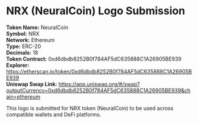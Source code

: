 
# NRX (NeuralCoin) Logo Submission

**Token Name:** NeuralCoin  
**Symbol:** NRX  
**Network:** Ethereum  
**Type:** ERC-20  
**Decimals:** 18  
**Token Contract:** 0xd6dbdb8252B0f784AF5dC635888C1A26905BE939  
**Explorer:** https://etherscan.io/token/0xd6dbdb8252B0f784AF5dC635888C1A26905BE939  
**Uniswap Swap Link:** https://app.uniswap.org/#/swap?outputCurrency=0xd6dbdb8252B0f784AF5dC635888C1A26905BE939&chain=ethereum  

This logo is submitted for NRX token (NeuralCoin) to be used across compatible wallets and DeFi platforms.
